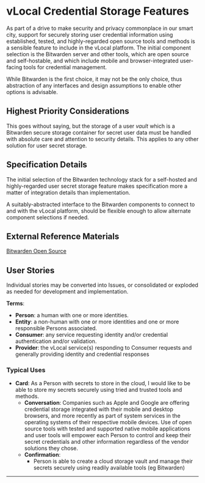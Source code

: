 <!--
 Copyright (C) 2022 Code for Vegas Foundation
 
 This file is part of ov-vlocal.
 
 ov-vlocal is free software: you can redistribute it and/or modify
 it under the terms of the GNU General Public License as published by
 the Free Software Foundation, either version 3 of the License, or
 (at your option) any later version.
 
 ov-vlocal is distributed in the hope that it will be useful,
 but WITHOUT ANY WARRANTY; without even the implied warranty of
 MERCHANTABILITY or FITNESS FOR A PARTICULAR PURPOSE.  See the
 GNU General Public License for more details.
 
 You should have received a copy of the GNU General Public License
 along with ov-vlocal.  If not, see <http://www.gnu.org/licenses/>.
-->

# vLocal Credential Storage Features

As part of a drive to make security and privacy commonplace in our smart city, support for securely storing user credential information using established, tested, and highly-regarded open source tools and methods is a sensible feature to include in the vLocal platform. The initial component selection is the Bitwarden server and other tools, which are open source and self-hostable, and which include mobile and browser-integrated user-facing tools for credential management.

While Bitwarden is the first choice, it may not be the only choice, thus abstraction of any interfaces and design assumptions to enable other options is advisable.

## Highest Priority Considerations

This goes without saying, but the storage of a user *vault* which is a Bitwarden secure storage container for secret user data must be handled with absolute care and attention to security details. This applies to any other solution for user secret storage.

## Specification Details

The initial selection of the Bitwarden technology stack for a self-hosted and highly-regarded user secret storage feature makes specification more a matter of integration details than implementation.

A suitably-abstracted interface to the Bitwarden components to connect to and with the vLocal platform, should be flexible enough to allow alternate component selections if needed.

## External Reference Materials

[Bitwarden Open Source](https://bitwarden.com/open-source/)

## User Stories

Individual stories may be converted into Issues, or consolidated or exploded as needed for development and implementation.

**Terms**:

- **Person**: a human with one or more identities.
- **Entity**: a non-human with one or more identities and one or more responsible Persons associated.
- **Consumer**: any service requesting identity and/or credential authentication and/or validation.
- **Provider**: the vLocal service(s) responding to Consumer requests and generally providing identity and credential responses

### Typical Uses

- **Card**: As a Person with secrets to store in the cloud, I would like to be able to store my secrets securely using tried and trusted tools and methods.
  - **Conversation**: Companies such as Apple and Google are offering credential storage integrated with their mobile and desktop browsers, and more recently as part of system services in the operating systems of their respective mobile devices. Use of open source tools with tested and supported native mobile applications and user tools will empower each Person to control and keep their secret credentials and other information regardless of the vendor solutions they chose.
  - **Confirmation**:
    - Person is able to create a cloud storage vault and manage their secrets securely using readily available tools (eg Bitwarden)

---

